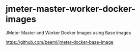 # jmeter-master-worker-docker-images
JMeter Master and Worker Docker Images using Base images

https://github.com/beemi/jmeter-docker-base-image
